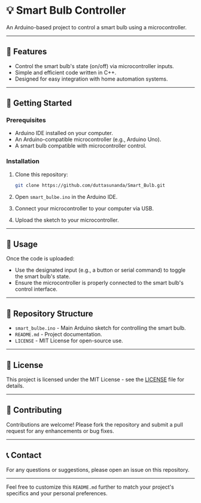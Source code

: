 # 💡 Smart Bulb Controller

An Arduino-based project to control a smart bulb using a microcontroller.

---

## 🚀 Features

* Control the smart bulb's state (on/off) via microcontroller inputs.
* Simple and efficient code written in C++.
* Designed for easy integration with home automation systems.

---

## 🧰 Getting Started

### Prerequisites

* Arduino IDE installed on your computer.
* An Arduino-compatible microcontroller (e.g., Arduino Uno).
* A smart bulb compatible with microcontroller control.

### Installation

1. Clone this repository:

   ```bash
   git clone https://github.com/duttasunanda/Smart_Bulb.git
   ```



2. Open `smart_bulbe.ino` in the Arduino IDE.
3. Connect your microcontroller to your computer via USB.
4. Upload the sketch to your microcontroller.

---

## 🔧 Usage

Once the code is uploaded:

* Use the designated input (e.g., a button or serial command) to toggle the smart bulb's state.
* Ensure the microcontroller is properly connected to the smart bulb's control interface.

---

## 📁 Repository Structure

* `smart_bulbe.ino` - Main Arduino sketch for controlling the smart bulb.
* `README.md` - Project documentation.
* `LICENSE` - MIT License for open-source use.

---

## 📜 License

This project is licensed under the MIT License - see the [LICENSE](LICENSE) file for details.

---

## 🤝 Contributing

Contributions are welcome! Please fork the repository and submit a pull request for any enhancements or bug fixes.

---

## 📞 Contact

For any questions or suggestions, please open an issue on this repository.

---

Feel free to customize this `README.md` further to match your project's specifics and your personal preferences.

